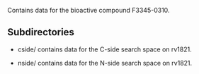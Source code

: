 Contains data for the bioactive compound F3345-0310.

## Subdirectories

- cside/ contains data for the C-side search space on rv1821.

- nside/ contains data for the N-side search space on rv1821.


